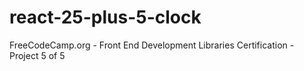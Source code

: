# react-25-plus-5-clock
 FreeCodeCamp.org - Front End Development Libraries Certification - Project 5 of 5
